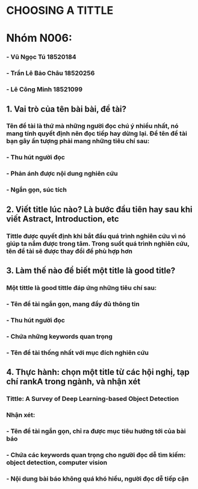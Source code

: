 # CHOOSING A TITTLE

# Nhóm N006:
### - Vũ Ngọc Tú 18520184
### - Trần Lê Bảo Châu 18520256
### - Lê Công Minh 18521099

## 1. Vai trò của tên bài bài, đề tài?
### Tên đề tài là thứ mà những người đọc chú ý nhiều nhất, nó mang tính quyết định nên đọc tiếp hay dừng lại. Để tên đề tài bạn gây ấn tượng phải mang những tiêu chí sau:
###   - Thu hút người đọc
###   - Phản ánh được nội dung nghiên cứu
###   - Ngắn gọn, súc tích

## 2. Viết title lúc nào? Là bước đầu tiên hay sau khi viết Astract, Introduction, etc
### Tittle được quyết định khi bắt đầu quá trình nghiên cứu vì nó giúp ta nắm được trong tâm. Trong suốt quá trình nghiên cứu, tên đề tài sẽ được thay đổi đề phù hợp hơn

## 3. Làm thế nào để biết một title là good title?
### Một tittle là good tittle đáp ứng những tiêu chí sau:
###   - Tên đề tài ngắn gọn, mang đầy đủ thông tin
###   - Thu hút người đọc
###   - Chứa những keywords quan trọng
###   - Tên đề tài thống nhất với mục đích nghiên cứu

## 4. Thực hành: chọn một title từ các hội nghị, tạp chí rankA trong ngành, và nhận xét 
### Tittle: A Survey of Deep Learning-based Object Detection

### Nhận xét:
###   - Tên đề tài ngắn gọn, chỉ ra được mục tiêu hướng tới của bài báo
###   - Chứa các keywords quan trọng cho người đọc dễ tìm kiếm: object detection, computer vision
###   - Nội dung bài báo không quá khó hiểu, người đọc dễ tiếp cận

